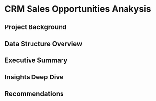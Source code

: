 # CRM Sales Opportunities Anakysis
## Project Background
## Data Structure Overview
## Executive Summary
## Insights Deep Dive
## Recommendations

